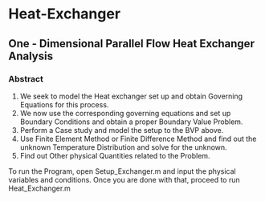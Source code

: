 # Heat-Exchanger



## One - Dimensional Parallel Flow Heat Exchanger Analysis

### Abstract

1. We seek to model the Heat exchanger set up and obtain Governing Equations for this process.
2. We now use the corresponding governing equations and set up Boundary Conditions and obtain a proper Boundary Value Problem.
3. Perform a Case study and model the setup to the BVP above.
4. Use Finite Element Method or Finite Difference Method and find out the unknown Temperature Distribution and solve for the unknown.
5. Find out Other physical Quantities related to the Problem.

To run the Program, open Setup_Exchanger.m and input the physical variables and conditions.
Once you are done with that, proceed to run Heat_Exchanger.m



